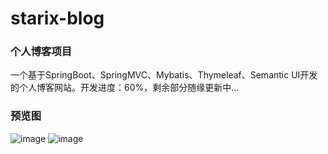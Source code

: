# starix-blog
### 个人博客项目
一个基于SpringBoot、SpringMVC、Mybatis、Thymeleaf、Semantic UI开发的个人博客网站。开发进度：60%，剩余部分随缘更新中...

### 预览图
![image](https://www.starix.top/github/images/20200614143347.png)
![image](https://www.starix.top/github/images/20200614143547.png)
